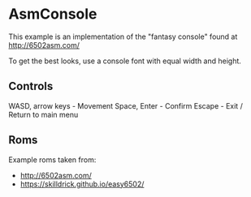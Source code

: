 # AsmConsole
This example is an implementation of the "fantasy console" found at http://6502asm.com/

To get the best looks, use a console font with equal width and height.

## Controls
WASD, arrow keys - Movement
Space, Enter - Confirm
Escape - Exit / Return to main menu

## Roms
Example roms taken from:
- http://6502asm.com/
- https://skilldrick.github.io/easy6502/